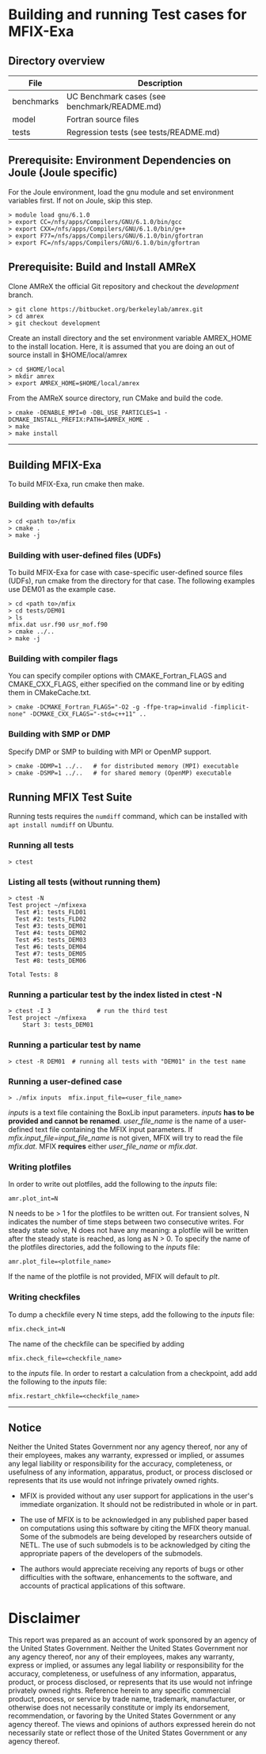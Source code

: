 # Building and running Test cases for MFIX-Exa

## Directory overview

| File       | Description                                         |
| ---------  | --------------------------------------------------- |
| benchmarks | UC Benchmark cases (see benchmark/README.md)        |
| model      | Fortran source files                                |
| tests      | Regression tests (see tests/README.md)              |



## Prerequisite: Environment Dependencies on Joule (Joule specific)
For the Joule environment, load the gnu module and set environment variables first. If not on Joule, skip this step.
```shell
> module load gnu/6.1.0
> export CC=/nfs/apps/Compilers/GNU/6.1.0/bin/gcc
> export CXX=/nfs/apps/Compilers/GNU/6.1.0/bin/g++
> export F77=/nfs/apps/Compilers/GNU/6.1.0/bin/gfortran
> export FC=/nfs/apps/Compilers/GNU/6.1.0/bin/gfortran
```

## Prerequisite: Build and Install AMReX

Clone AMReX the official Git repository and checkout the _development_ branch.
```shell
> git clone https://bitbucket.org/berkeleylab/amrex.git
> cd amrex
> git checkout development
```

Create an install directory and the set environment variable AMREX_HOME to the
install location. Here, it is assumed that you are doing an out of source
install in $HOME/local/amrex
```shell
> cd $HOME/local
> mkdir amrex
> export AMREX_HOME=$HOME/local/amrex
```

From the AMReX source directory, run CMake and build the code.
```shell
> cmake -DENABLE_MPI=0 -DBL_USE_PARTICLES=1 -DCMAKE_INSTALL_PREFIX:PATH=$AMREX_HOME .
> make
> make install
```

---------------------------------------------------------------------

## Building MFIX-Exa

To build MFIX-Exa, run cmake then make.

### Building with defaults
```shell
> cd <path to>/mfix
> cmake .
> make -j
```

### Building with user-defined files (UDFs)

To build MFIX-Exa for case with case-specific user-defined source files (UDFs),
run cmake from the directory for that case. The following examples use DEM01 as the example
case.

```shell
> cd <path to>/mfix
> cd tests/DEM01
> ls
mfix.dat usr.f90 usr_mof.f90
> cmake ../..
> make -j
```

### Building with compiler flags

You can specify compiler options with CMAKE_Fortran_FLAGS and CMAKE_CXX_FLAGS,
either specified on the command line or by editing them in CMakeCache.txt.

```shell
> cmake -DCMAKE_Fortran_FLAGS="-O2 -g -ffpe-trap=invalid -fimplicit-none" -DCMAKE_CXX_FLAGS="-std=c++11" ..
```

### Building with SMP or DMP

Specify DMP or SMP to building with MPI or OpenMP support.

```shell
> cmake -DDMP=1 ../..   # for distributed memory (MPI) executable
> cmake -DSMP=1 ../..   # for shared memory (OpenMP) executable
```

## Running MFIX Test Suite

Running tests requires the `numdiff` command, which can be installed with `apt
install numdiff` on Ubuntu.

### Running all tests
```shell
> ctest
```

### Listing all tests (without running them)
```shell
> ctest -N
Test project ~/mfixexa
  Test #1: tests_FLD01
  Test #2: tests_FLD02
  Test #3: tests_DEM01
  Test #4: tests_DEM02
  Test #5: tests_DEM03
  Test #6: tests_DEM04
  Test #7: tests_DEM05
  Test #8: tests_DEM06

Total Tests: 8
```

### Running a particular test by the index listed in ctest -N
```shell
> ctest -I 3             # run the third test
Test project ~/mfixexa
    Start 3: tests_DEM01
```

### Running a particular test by name
```shell
> ctest -R DEM01  # running all tests with "DEM01" in the test name
```

### Running a user-defined case
```shell
> ./mfix inputs  mfix.input_file=<user_file_name>
```
_inputs_ is a text file containing the BoxLib input parameters.
_inputs_  __has to be provided and cannot be renamed__.
_user_file_name_ is the name of a user-defined text file containing the MFIX input parameters.
If _mfix.input_file=input_file_name_ is not given, MFIX will try to read the file
_mfix.dat_. MFIX __requires__ either _user_file_name_ or _mfix.dat_.

### Writing plotfiles
In order to write out plotfiles, add the following to the _inputs_ file:
```shell
amr.plot_int=N
```
N needs to be > 1 for the plotfiles to be written out. For transient solves,
N indicates the number of time steps between two consecutive writes.
For steady state solve, N does not have any meaning: a plotfile will be written
after the steady state is reached, as long as N > 0. To specify the name of the
plotfiles directories, add the following to the _inputs_ file:
```shell
amr.plot_file=<plotfile_name>
```
If the name of the plotfile is not provided, MFIX will default to _plt_.

### Writing checkfiles
To dump a checkfile every N time steps, add the following to the _inputs_
file:
```shell
mfix.check_int=N
```
The name of the checkfile can be specified by adding
```shell
mfix.check_file=<checkfile_name>
```
to the _inputs_ file. In order to restart a calculation from a checkpoint,
add add the following to the _inputs_
file:
```shell
mfix.restart_chkfile=<checkfile_name>
```

--------------------------------------------------------------------

## Notice
Neither the United States Government nor any agency thereof, nor any
of their employees, makes any warranty, expressed or implied, or
assumes any legal liability or responsibility for the accuracy,
completeness, or usefulness of any information, apparatus, product,
or process disclosed or represents that its use would not infringe
privately owned rights.

* MFIX is provided without any user support for applications in the
  user's immediate organization. It should not be redistributed in
  whole or in part.

* The use of MFIX is to be acknowledged in any published paper based
  on computations using this software by citing the MFIX theory
  manual. Some of the submodels are being developed by researchers
  outside of NETL. The use of such submodels is to be acknowledged
  by citing the appropriate papers of the developers of the submodels.

* The authors would appreciate receiving any reports of bugs or other
  difficulties with the software, enhancements to the software, and
  accounts of practical applications of this software.

# Disclaimer
This report was prepared as an account of work sponsored by an agency
of the United States Government. Neither the United States Government
nor any agency thereof, nor any of their employees, makes any
warranty, express or implied, or assumes any legal liability or
responsibility for the accuracy, completeness, or usefulness of any
information, apparatus, product, or process disclosed, or represents
that its use would not infringe privately owned rights. Reference
herein to any specific commercial product, process, or service by
trade name, trademark, manufacturer, or otherwise does not
necessarily constitute or imply its endorsement, recommendation, or
favoring by the United States Government or any agency thereof. The
views and opinions of authors expressed herein do not necessarily
state or reflect those of the United States Government or any
agency thereof.
